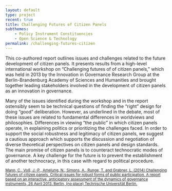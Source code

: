 ```yaml
---
layout: default
type: project
recent: true
title: Challenging Futures of Citizen Panels
subthemes: 
    - Policy Instrument Constituencies
    - Open Science & Technology
permalink: /challenging-futures-citizen
---
```


This co-authored report outlines issues and challenges related to the future development of citizen panels. It presents results from a high-level international workshop on “Challenging futures of of citizen panels," which was held in 2013 by the Innovation in Governance Research Group at the Berlin-Brandenburg Academy of Sciences and Humanities and brought together leading stakeholders involved in the development of citizen panels as an innovation in governance.

Many of the issues identified during the workshop and in the report ostensibly seem to be technical questions of finding the “right” design for doing “good” deliberation. However, as underlined in the debate, most of these issues are related to fundamental differences in worldviews and philosophies. Differences in viewing “the public” in which citizen panels operate, in explaining politics or prioritizing the challenges faced. In order to support the social robustness and legitimacy of citizen panels, we suggest a cautious approach which supports the discussion and negotiation of diverse theoretical perspectives on citizen panels and design standards. The main promise of citizen panels is to counteract technocratic modes of governance. A key challenge for the future is to prevent the establishment of another technocracy, in this case with regard to political procedure.

<small>
    <a href="https://depositonce.tu-berlin.de/bitstream/11303/4775/1/challenging_futures_citizen_panels.pdf">
        Mann, C., Voß, J.-P., Amelung, N., Simons, A., Runge, T. and Grabner, L. (2014) Challenging futures of citizen panels. Critical issues for robust forms of public participation. A report based on an interactive, anticipatory assessment of the dynamics of governance instruments, 26 April 2013. Berlin,  (no place) Technische Universität Berlin.
    </a>
</small>